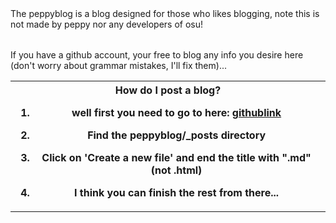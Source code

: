 <table
   <th>
The peppyblog is a blog designed for those who likes blogging, note this is not made by peppy nor any developers of osu!
   </th>
   </table>
   If you have a github account, your free to blog any info you desire here (don't worry about grammar mistakes, I'll fix them)...
    <table>
  <th>
   How do I post a blog?
  
 
  1. well first you need to go to here: [githublink](https://github.com/WindowsMeosu/windowsmeosu.github.io/tree/master)

  2.  Find the peppyblog/_posts directory
 
  3.  Click on 'Create a new file' and end the title with ".md" (not .html)
 
   4.  I think you can finish the rest from there...
